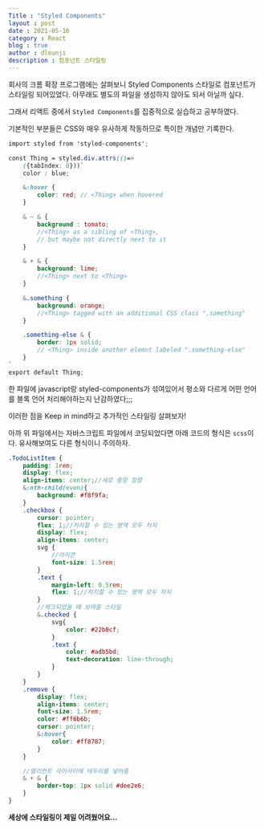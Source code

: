 ```yaml
---
Title : "Styled Components"
layout : post
date : 2021-05-16
category : React
blog : true
author : dleunji
description : 컴포넌트 스타일링
---
```


회사의 크롬 확장 프로그램에는 살펴보니 Styled Components 스타일로 컴포넌트가 스타일링 되어있었다. 아무래도 별도의 파일을 생성하지 않아도 되서 아닐까 싶다.

그래서 리액트 중에서 `Styled Components`를 집중적으로 실습하고 공부하였다.

기본적인 부분들은 CSS와 매우 유사하게 작동하므로 특이한 개념만 기록한다.

```scss
import styled from 'styled-components';

const Thing = styled.div.attrs(()=>
    ({tabIndex: 0}))`
    color : blue;

    &:hover {
        color: red; // <Thing> when hovered
    }

    & ~ & {
        background : tomato;
        //<Thing> as a sibling of <Thing>,
        // but maybe not directly next to it
    }

    & + & {
        background: lime;
        //<Thing> next to <Thing>
    }

    &.something {
        background: orange;
        //<Thing> tagged with an additional CSS class ".something"
    }

    .something-else & {
        border: 1px solid;
        // <Thing> inside another elemnt labeled ".something-else"
    }
`
export default Thing;
```

한 파일에 javascript랑 styled-components가 섞여있어서 평소와 다르게 어떤 언어를 블록 언어 처리해야하는지 난감하였다;;;

이러한 점을 Keep in mind하고 추가적인 스타일링 살펴보자!

아까 위 파일에서는 자바스크립트 파일에서 코딩되었다면 아래 코드의 형식은 `scss`이다. 유사해보여도 다른 형식이니 주의하자.

```scss
.TodoListItem {
    padding: 1rem;
    display: flex;
    align-items: center;//세로 중앙 정렬
    &:nth-child(even){
        background: #f8f9fa;
    }
    .checkbox {
        cursor: pointer;
        flex: 1;//차지할 수 있는 영역 모두 차지
        display: flex;
        align-items: center;
        svg {
            //아이콘
            font-size: 1.5rem;
        }
        .text {
            margin-left: 0.5rem;
            flex: 1;//차지할 수 있는 영역 모두 차지
        }
        //체크되었을 때 보여줄 스타일
        &.checked {
            svg{
                color: #22b8cf;
            }
            .text {
                color: #adb5bd;
                text-decoration: line-through;
            }
        }
    }
    .remove {
        display: flex;
        align-items: center;
        font-size: 1.5rem;
        color: #ff6b6b;
        cursor: pointer;
        &:hover{
            color: #ff8787;
        }
    }

    //엘리먼트 사이사이에 테두리를 넣어줌
    & + & {
        border-top: 1px solid #dee2e6;
    }
}
```

**세상에 스타일링이 제일 어려웠어요...**

